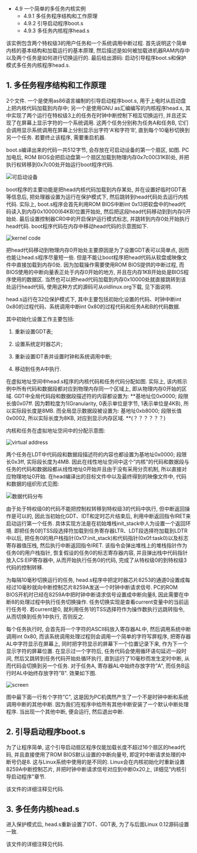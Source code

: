 - 4.9 一个简单的多任务内核实例
    - 4.9.1 多任务程序结构和工作原理
    - 4.9.2 引导启动程序boot.s
    - 4.9.3 多任务内核程序head.s

该实例包含两个特权级3的用户任务和一个系统调用中断过程. 首先说明这个简单内核的基本结构和加载运行的基本原理, 然后描述是如何被加载进机器RAM内存中以及两个任务是如何进行切换运行的. 最后给出源码: 启动引导程序boot.s和保护模式多任务内核程序head.s. 

## 1. 多任务程序结构和工作原理

2个文件. 一个是使用as86语言编制的引导启动程序boot.s, 用于上电时从启动盘上把内核代码加载到内存中; 另一个是使用GNU as汇编编写的内核程序head.s, 其中实现了两个运行在特权级3上的任务在时钟中断控制下相互切换运行, 并且还实现了在屏幕上显示字符的一个系统调用. 这两个任务分别称为任务A和任务B, 它们会调用显示系统调用在屏幕上分别显示出字符‘A’和字符‘B’, 直到每个10毫秒切换到另一个任务. 若要终止该程序, 需要重启机器. 

boot.s编译出来的代码一共512字节, 会存放在可启动设备的第一个扇区, 如图. PC加电后, ROM BIOS会把启动盘第一个扇区加载到物理内存0x7c00(31KB)处, 并把执行权转移到0x7c00处开始运行boot程序代码. 

![可启动设备](images/34.png)

boot程序的主要功能是把head内核代码加载到内存某处, 并在设置好临时GDT表等信息后, 把处理器设置为运行在保护模式下, 然后跳转到head代码处去运行内核代码. 实际上, boot.s程序会首先利用ROM BIOS中断int 0x13把软盘中的head代码读入到内存0x10000(64KB)位置开始处, 然后把这段head代码移动到到内存0开始处. 最后设置控制器CR0中的开启保护运行模式标志, 并跳转到内存0处开始执行head代码. boot程序代码在内存中移动head代码的示意图如下. 

![kernel code](images/35.png)

把head代码移动到物理内存0开始处主要原因是为了设置GDT表可以简单点, 因而也能让head.s程序尽量短一些. 但是不能让boot程序把head代码从软盘或映像文件中直接加载到内存0处. 因为加载操作需要使用ROM BIOS提供的中断过程, 而BIOS使用的中断向量表正处于内存0开始的地方, 并且在内存1KB开始处是BIOS程序使用的数据区. 当然也可以把head代码加载到内存0x10000处就直接跳转到该处运行head代码, 使用这种方式的源码可从oldlinux.org下载, 见下面说明. 

head.s运行在32位保护模式下, 其中主要包括初始化设置的代码、时钟中断int 0x80的过程代码、系统调用中断int 0x80的过程代码和任务A和B的代码数据. 

其中初始化设置工作主要包括: 

1. 重新设置GDT表; 

2. 设置系统定时器芯片; 

3. 重新设置IDT表并设置时钟和系统调用中断; 

4. 移动到任务A中执行. 
 
在虚拟地址空间中head.s程序的内核代码和任务代码分配如图. 实际上, 该内核示例中所有代码和数据段都对应到物理内存同一个区域上, 即从物理内存0开始的区域. GDT中全局代码段和数据段描述符的内容都设置为: **基地址位0x0000; 段限长值0x07ff. 因为颗粒度为1(Granularity, 0表示单位是字节, 1表示单位是4KB), 所以实际段长度是8MB. 而全局显示数据段被设置为: 基地址0xb8000; 段限长值0x0002, 所以实际长度为8KB, 对应到显示内存区域. **(？？？？？？)

内核和任务在虚拟地址空间中的分配示意图: 

![virtual address](images/36.png)

两个任务在LDT中代码段和数据段描述符的内容也都设置为基地址0x0000; 段限长0x3ff, 实际段长度为4MB. 因此在线性地址空间中这个”内核"的代码和数据段与任务的代码和数据段都从线性地址0开始并且由于没有采用分页机制, 所以直接对应物理地址0开始. 在head编译出的目标文件中以及最终得到的映像文件中, 代码和数据的组织形式见图: 

![数据代码分布](images/37.png)

由于处于特权级0的代码不能把控制权转移到特权级3的代码中执行, 但中断返回操作是可以的, 因此当初始化GDT、IDT和定时芯片结束后, 利用中断返回指令IRET来启动运行第一个任务. 具体实现方法是在初始堆栈init\_stack中人为设置一个返回环境. 即把任务0的TSS段选择符加载到任务寄存器LTR、LDT段选择符加载到LDTR中以后, 把任务0的用户栈指针(0x17:init\_stack)和代码指针(0x0f:task0)以及标志寄存器值压栈, 然后执行中断返回指令IRET. 该指令会弹出堆栈上的堆栈指针作为任务0的用户栈指针, 恢复假设的任务0的标志寄存器内容, 并且弹出栈中代码指针放入CS:EIP寄存器中, 从而开始执行任务0的代码, 完成了从特权级0的到特权级3代码的控制转移. 

为每隔10毫秒切换运行的任务, head.s程序中把定时器芯片8253的通道0设置成每经过10毫秒就向中断控制芯片8259A发送一个时钟中断请求信号. PC的ROM BIOS开机时已经在8259A中把时钟中断请求信号设置成中断向量8, 因此需要在中断8的处理过程中执行任务切换操作. 任务切换实现是查看current变量中的当前运行任务号. 若current是0, 就利用任务1的TSS选择符作为操作数执行远跳转指令, 从而切换到任务1中执行, 否则反之. 

每个任务执行时, 会首先将一个字符的ASCII码放入寄存器AL中, 然后调用系统中断调用int 0x80, 而该系统调用处理过程则会调用一个简单的字符写屏程序, 把寄存器AL中字符显示在屏幕上, 同时把字符显示的屏幕下一个位置记录下来, 作为下一个显示字符的屏幕位置. 在显示过一个字符后, 任务代码会使用循环语句延迟一段时间, 然后又跳转到任务代码开始处循环执行, 直到运行了10毫秒而发生定时中断, 从而代码会切换到另一个任务. 对于任务A, 寄存器AL中始终存放字符”A", 而任务B运行时AL中始终存放字符”B". 效果如下图. 

![screen](images/38.png)

图中最下面一行有个字符”C", 这是因为PC机偶然产生了一个不是时钟中断和系统调用中断的其他中断. 因为我们在程序中给所有其他中断安装了一个默认中断处理程序. 当出现一个其他中断, 便会运行, 然后退出中断. 

## 2. 引导启动程序boot.s

为了让程序简单, 这个引导启动扇区程序仅能加载长度不超过16个扇区的head代码, 并且直接使用了ROM BIOS默认设置的中断向量号, 即定时中断请求处理的中断号仍是8. 这与Linux系统中使用的是不同的. Linux会在内核初始化时重新设置8259A中断控制芯片, 并把时钟中断请求信号对应到中断0x20上, 详细见”内核引导启动程序"章节. 

该文件的详细注释见代码. 

## 3. 多任务内核head.s

进入保护模式后, head.s重新设置了IDT、GDT表, 为了与后面Linux 0.12源码设置一致. 

该文件的详细注释见代码. 